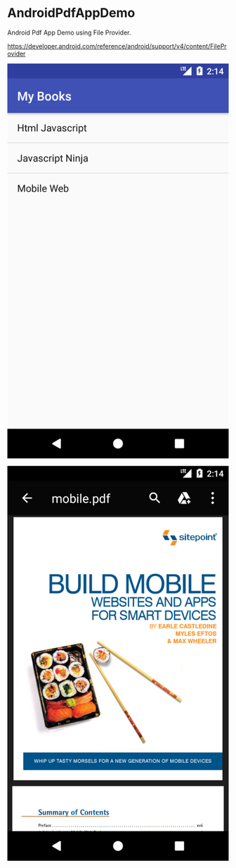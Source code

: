 # AndroidPdfAppDemo
Android Pdf App Demo using File Provider.

https://developer.android.com/reference/android/support/v4/content/FileProvider


![Screenshot](Screenshot1.png)


![Screenshot](Screenshot2.png)
